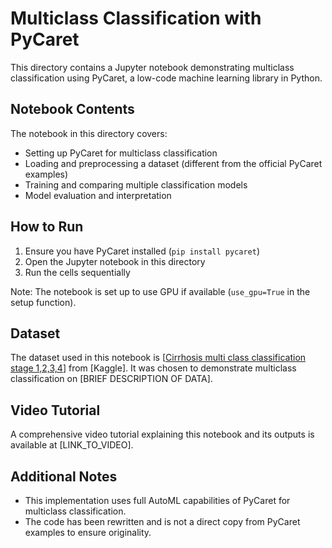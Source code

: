 # Multiclass Classification with PyCaret

This directory contains a Jupyter notebook demonstrating multiclass classification using PyCaret, a low-code machine learning library in Python.


## Notebook Contents

The notebook in this directory covers:

- Setting up PyCaret for multiclass classification
- Loading and preprocessing a dataset (different from the official PyCaret examples)
- Training and comparing multiple classification models
- Model evaluation and interpretation

## How to Run

1. Ensure you have PyCaret installed (`pip install pycaret`)
2. Open the Jupyter notebook in this directory
3. Run the cells sequentially

Note: The notebook is set up to use GPU if available (`use_gpu=True` in the setup function).

## Dataset

The dataset used in this notebook is [[Cirrhosis multi class classification stage 1,2,3,4](https://www.kaggle.com/datasets/fedesoriano/cirrhosis-prediction-dataset/data)] from [Kaggle]. It was chosen to demonstrate multiclass classification on [BRIEF DESCRIPTION OF DATA].

## Video Tutorial

A comprehensive video tutorial explaining this notebook and its outputs is available at [LINK_TO_VIDEO].

## Additional Notes

- This implementation uses full AutoML capabilities of PyCaret for multiclass classification.
- The code has been rewritten and is not a direct copy from PyCaret examples to ensure originality.